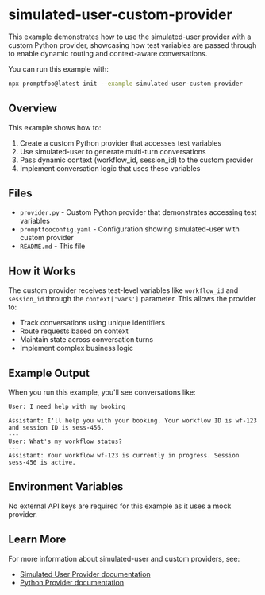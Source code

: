 # simulated-user-custom-provider

This example demonstrates how to use the simulated-user provider with a custom Python provider, showcasing how test variables are passed through to enable dynamic routing and context-aware conversations.

You can run this example with:

```bash
npx promptfoo@latest init --example simulated-user-custom-provider
```

## Overview

This example shows how to:

1. Create a custom Python provider that accesses test variables
2. Use simulated-user to generate multi-turn conversations
3. Pass dynamic context (workflow_id, session_id) to the custom provider
4. Implement conversation logic that uses these variables

## Files

- `provider.py` - Custom Python provider that demonstrates accessing test variables
- `promptfooconfig.yaml` - Configuration showing simulated-user with custom provider
- `README.md` - This file

## How it Works

The custom provider receives test-level variables like `workflow_id` and `session_id` through the `context['vars']` parameter. This allows the provider to:

- Track conversations using unique identifiers
- Route requests based on context
- Maintain state across conversation turns
- Implement complex business logic

## Example Output

When you run this example, you'll see conversations like:

```
User: I need help with my booking
---
Assistant: I'll help you with your booking. Your workflow ID is wf-123 and session ID is sess-456.
---
User: What's my workflow status?
---
Assistant: Your workflow wf-123 is currently in progress. Session sess-456 is active.
```

## Environment Variables

No external API keys are required for this example as it uses a mock provider.

## Learn More

For more information about simulated-user and custom providers, see:
- [Simulated User Provider documentation](https://promptfoo.dev/docs/providers/simulated-user)
- [Python Provider documentation](https://promptfoo.dev/docs/providers/python) 